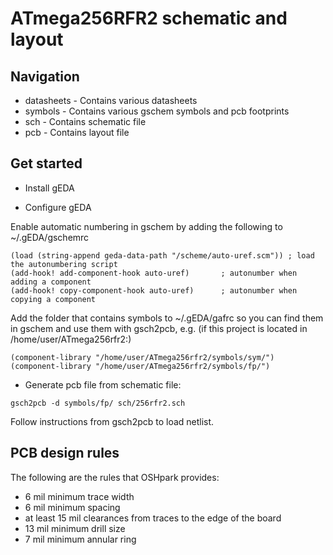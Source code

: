 # ATmega256RFR2 schematic and layout

## Navigation
* datasheets - Contains various datasheets
* symbols - Contains various gschem symbols and pcb footprints
* sch - Contains schematic file
* pcb - Contains layout file

## Get started
* Install gEDA

* Configure gEDA

Enable automatic numbering in gschem by adding the following to ~/.gEDA/gschemrc

```
(load (string-append geda-data-path "/scheme/auto-uref.scm")) ; load the autonumbering script
(add-hook! add-component-hook auto-uref)       ; autonumber when adding a component
(add-hook! copy-component-hook auto-uref)      ; autonumber when copying a component
```

Add the folder that contains symbols to ~/.gEDA/gafrc so you can find them in gschem and use them with gsch2pcb,
e.g. (if this project is located in /home/user/ATmega256rfr2:)

```
(component-library "/home/user/ATmega256rfr2/symbols/sym/")
(component-library "/home/user/ATmega256rfr2/symbols/fp/")
```


* Generate pcb file from schematic file:

```
gsch2pcb -d symbols/fp/ sch/256rfr2.sch
```

Follow instructions from gsch2pcb to load netlist.

## PCB design rules
The following are the rules that OSHpark provides:
* 6 mil minimum trace width
* 6 mil minimum spacing
* at least 15 mil clearances from traces to the edge of the board
* 13 mil minimum drill size
* 7 mil minimum annular ring
